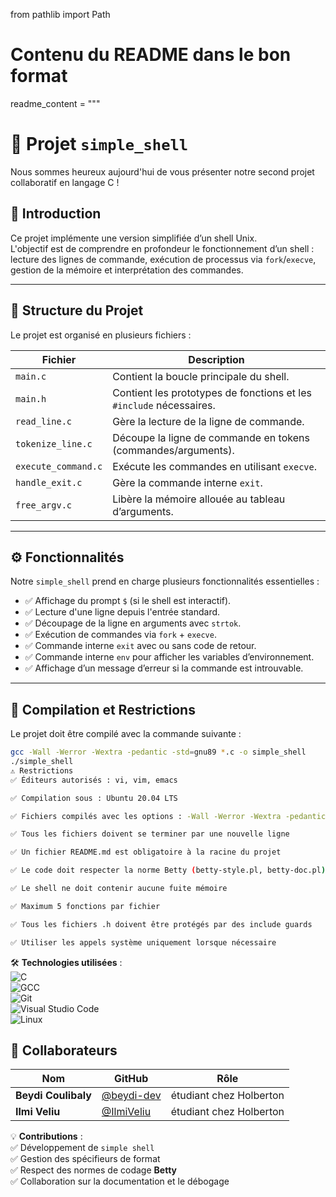 from pathlib import Path

# Contenu du README dans le bon format
readme_content = """
# 📌 Projet `simple_shell`

Nous sommes heureux aujourd'hui de vous présenter notre second projet collaboratif en langage C !

## 📖 Introduction  
Ce projet implémente une version simplifiée d’un shell Unix.  
L'objectif est de comprendre en profondeur le fonctionnement d’un shell : lecture des lignes de commande, exécution de processus via `fork`/`execve`, gestion de la mémoire et interprétation des commandes.

---

## 📂 Structure du Projet  
Le projet est organisé en plusieurs fichiers :  

| **Fichier**           | **Description** |
|------------------------|------------------------------------------------|
| `main.c`              | Contient la boucle principale du shell. |
| `main.h`              | Contient les prototypes de fonctions et les `#include` nécessaires. |
| `read_line.c`         | Gère la lecture de la ligne de commande. |
| `tokenize_line.c`     | Découpe la ligne de commande en tokens (commandes/arguments). |
| `execute_command.c`   | Exécute les commandes en utilisant `execve`. |
| `handle_exit.c`       | Gère la commande interne `exit`. |
| `free_argv.c`         | Libère la mémoire allouée au tableau d’arguments. |

---

## ⚙️ Fonctionnalités  
Notre `simple_shell` prend en charge plusieurs fonctionnalités essentielles :

- ✅ Affichage du prompt `$` (si le shell est interactif).  
- ✅ Lecture d'une ligne depuis l'entrée standard.  
- ✅ Découpage de la ligne en arguments avec `strtok`.  
- ✅ Exécution de commandes via `fork` + `execve`.  
- ✅ Commande interne `exit` avec ou sans code de retour.  
- ✅ Commande interne `env` pour afficher les variables d’environnement.  
- ✅ Affichage d’un message d’erreur si la commande est introuvable.  

---

## 🚀 Compilation et Restrictions  
Le projet doit être compilé avec la commande suivante :  
```bash
gcc -Wall -Werror -Wextra -pedantic -std=gnu89 *.c -o simple_shell
./simple_shell
⚠️ Restrictions
✅ Éditeurs autorisés : vi, vim, emacs

✅ Compilation sous : Ubuntu 20.04 LTS

✅ Fichiers compilés avec les options : -Wall -Werror -Wextra -pedantic -std=gnu89

✅ Tous les fichiers doivent se terminer par une nouvelle ligne

✅ Un fichier README.md est obligatoire à la racine du projet

✅ Le code doit respecter la norme Betty (betty-style.pl, betty-doc.pl)

✅ Le shell ne doit contenir aucune fuite mémoire

✅ Maximum 5 fonctions par fichier

✅ Tous les fichiers .h doivent être protégés par des include guards

✅ Utiliser les appels système uniquement lorsque nécessaire
```
🛠 **Technologies utilisées** :  
![C](https://img.shields.io/badge/C-00599C?style=for-the-badge&logo=c&logoColor=white)  
![GCC](https://img.shields.io/badge/GCC-4A4A4A?style=for-the-badge&logo=gnu&logoColor=white)  
![Git](https://img.shields.io/badge/GIT-F05032?style=for-the-badge&logo=git&logoColor=white)  
![Visual Studio Code](https://img.shields.io/badge/VS_Code-007ACC?style=for-the-badge&logo=visual-studio-code&logoColor=white)  
![Linux](https://img.shields.io/badge/Linux-FCC624?style=for-the-badge&logo=linux&logoColor=black)  

## 🤝 Collaborateurs  

| Nom           | GitHub                 | Rôle |
|--------------|-----------------------|------|
| **Beydi Coulibaly** | [@beydi-dev](https://github.com/Beydi-dev) | étudiant chez Holberton|
| **Ilmi Veliu**  | [@IlmiVeliu](https://github.com/ilmi-veliu)| étudiant chez Holberton|

💡 **Contributions** :  
✅ Développement de `simple shell`  
✅ Gestion des spécifieurs de format  
✅ Respect des normes de codage **Betty**  
✅ Collaboration sur la documentation et le débogage 



